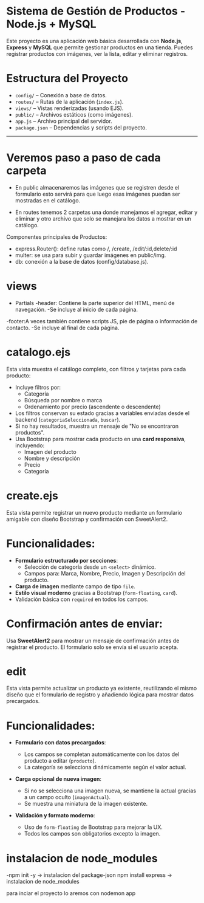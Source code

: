 # Sistema de Gestión de Productos - Node.js + MySQL

Este proyecto es una aplicación web básica desarrollada con **Node.js**, **Express** y **MySQL** que permite gestionar productos en una tienda. Puedes registrar productos con imágenes, ver la lista, editar y eliminar registros.

# Estructura del Proyecto

- `config/` – Conexión a base de datos.
- `routes/` – Rutas de la aplicación (`index.js`).
- `views/` – Vistas renderizadas (usando EJS).
- `public/` – Archivos estáticos (como imágenes).
- `app.js` – Archivo principal del servidor.
- `package.json` – Dependencias y scripts del proyecto.

---

# Veremos paso a paso de cada carpeta

-	En public almacenaremos las imágenes que se registren desde el formulario esto servirá para que luego esas imágenes puedan ser mostradas en el catálogo.

-	En routes tenemos 2 carpetas una donde manejamos el agregar, editar y eliminar y otro archivo que solo se manejara los datos a mostrar en un catálogo.

Componentes principales de Productos:

-	express.Router(): define rutas como /, /create, /edit/:id,delete/:id
-	multer: se usa para subir y guardar imágenes en public/img.
-	db: conexión a la base de datos (config/database.js).


# views
- Partials
-header: Contiene la parte superior del HTML, menú de navegación.
-Se incluye al inicio de cada página.

-footer:A veces también contiene scripts JS, pie de página o información de contacto.
-Se incluye al final de cada página.


# catalogo.ejs
Esta vista muestra el catálogo completo, con filtros y tarjetas para cada producto:

- Incluye filtros por:
  - Categoría
  - Búsqueda por nombre o marca
  - Ordenamiento por precio (ascendente o descendente)
- Los filtros conservan su estado gracias a variables enviadas desde el backend (`categoriaSeleccionada`, `buscar`).
- Si no hay resultados, muestra un mensaje de "No se encontraron productos".
- Usa Bootstrap para mostrar cada producto en una **card responsiva**, incluyendo:
  - Imagen del producto
  - Nombre y descripción
  - Precio
  - Categoría

# create.ejs

Esta vista permite registrar un nuevo producto mediante un formulario amigable con diseño Bootstrap y confirmación con SweetAlert2.

# Funcionalidades:

- **Formulario estructurado por secciones**:
  - Selección de categoría desde un `<select>` dinámico.
  - Campos para: Marca, Nombre, Precio, Imagen y Descripción del producto.
- **Carga de imagen** mediante campo de tipo `file`.
- **Estilo visual moderno** gracias a Bootstrap (`form-floating`, `card`).
- Validación básica con `required` en todos los campos.

# Confirmación antes de enviar:

Usa **SweetAlert2** para mostrar un mensaje de confirmación antes de registrar el producto. El formulario solo se envía si el usuario acepta.


# edit 
Esta vista permite actualizar un producto ya existente, reutilizando el mismo diseño que el formulario de registro y añadiendo lógica para mostrar datos precargados.

# Funcionalidades:

- **Formulario con datos precargados**:
  - Los campos se completan automáticamente con los datos del producto a editar (`producto`).
  - La categoría se selecciona dinámicamente según el valor actual.

- **Carga opcional de nueva imagen**:
  - Si no se selecciona una imagen nueva, se mantiene la actual gracias a un campo oculto (`imagenActual`).
  - Se muestra una miniatura de la imagen existente.

- **Validación y formato moderno**:
  - Uso de `form-floating` de Bootstrap para mejorar la UX.
  - Todos los campos son obligatorios excepto la imagen.


# instalacion de node_modules

-npm init -y -> instalacion del package-json
npm install express -> instalacion de node_modules

para inciar el proyecto lo aremos con nodemon app
